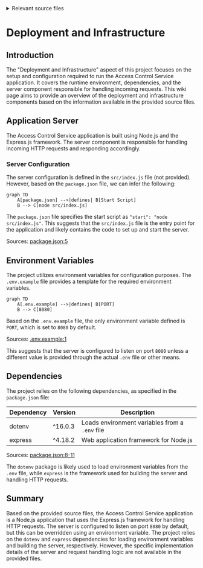 <details>
<summary>Relevant source files</summary>

The following files were used as context for generating this wiki page:

- [.env.example](https://github.com/aanickode/access-control-service/blob/main/.env.example)
- [package.json](https://github.com/aanickode/access-control-service/blob/main/package.json)
</details>

# Deployment and Infrastructure

## Introduction

The "Deployment and Infrastructure" aspect of this project focuses on the setup and configuration required to run the Access Control Service application. It covers the runtime environment, dependencies, and the server component responsible for handling incoming requests. This wiki page aims to provide an overview of the deployment and infrastructure components based on the information available in the provided source files.

## Application Server

The Access Control Service application is built using Node.js and the Express.js framework. The server component is responsible for handling incoming HTTP requests and responding accordingly.

### Server Configuration

The server configuration is defined in the `src/index.js` file (not provided). However, based on the `package.json` file, we can infer the following:

```mermaid
graph TD
    A[package.json] -->|defines| B[Start Script]
    B --> C[node src/index.js]
```

The `package.json` file specifies the start script as `"start": "node src/index.js"`. This suggests that the `src/index.js` file is the entry point for the application and likely contains the code to set up and start the server.

Sources: [package.json:5]()

## Environment Variables

The project utilizes environment variables for configuration purposes. The `.env.example` file provides a template for the required environment variables.

```mermaid
graph TD
    A[.env.example] -->|defines| B[PORT]
    B --> C[8080]
```

Based on the `.env.example` file, the only environment variable defined is `PORT`, which is set to `8080` by default.

Sources: [.env.example:1]()

This suggests that the server is configured to listen on port `8080` unless a different value is provided through the actual `.env` file or other means.

## Dependencies

The project relies on the following dependencies, as specified in the `package.json` file:

| Dependency | Version | Description |
| ---------- | ------- | ----------- |
| dotenv     | ^16.0.3 | Loads environment variables from a `.env` file |
| express    | ^4.18.2 | Web application framework for Node.js |

Sources: [package.json:8-11]()

The `dotenv` package is likely used to load environment variables from the `.env` file, while `express` is the framework used for building the server and handling HTTP requests.

## Summary

Based on the provided source files, the Access Control Service application is a Node.js application that uses the Express.js framework for handling HTTP requests. The server is configured to listen on port `8080` by default, but this can be overridden using an environment variable. The project relies on the `dotenv` and `express` dependencies for loading environment variables and building the server, respectively. However, the specific implementation details of the server and request handling logic are not available in the provided files.